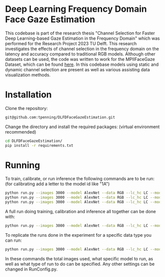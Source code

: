 # Deep Learning Frequency Domain Face Gaze Estimation
This codebase is part of the research thesis "Channel Selection for Faster Deep Learning-based Gaze Estimation in the Frequency Domain" which was performed for the Research Project 2023 TU Delft.
This research investigates the effects of channel selection in the frequency domain on the latency and accuracy compared to traditional RGB models.
Although other datasets can be used, the code was written to work for the MPIIFaceGaze Dataset, which can be found [here](https://perceptualui.org/research/datasets/MPIIFaceGaze/).
In this codebase models using static and dynamic channel selection are present as well as various assisting data visualization methods.

# Installation
Clone the repository:
```bash
git@github.com:tpenning/DLFDFaceGazeEstimation.git
```
Change the directory and install the required packages: (virtual environment recommended)
```bash
cd DLFDFaceGazeEstimation/
pip install -r requirements.txt
```

# Running
To train, calibrate, or run inference the following commands are to be run: (for calibrating add a letter to the model id like "1A")
```bash
python run.py --images 3000 --model AlexNet --data RGB --lc_hc LC --model_id 1 --run single
python run.py --images 3000 --model AlexNet --data RGB --lc_hc LC --model_id 1A --run single
python run.py --images 3000 --model AlexNet --data RGB --lc_hc LC --model_id 1A --run inference
```
A full run doing training, calibration and inference all together can be done with:
```bash
python run.py --images 3000 --model AlexNet --data RGB --lc_hc LC --model_id 1 --run inference
``` 
To replicate the runs done in the experiment for a specific data type you can run:
```bash
python run.py --images 3000 --model AlexNet --data RGB --lc_hc LC --model_id 1 --run experiment
``` 
In these commands the total images used, what specific model to run, as well as what type of run to do can be specified.
Any other settings can be changed in RunConfig.py.

